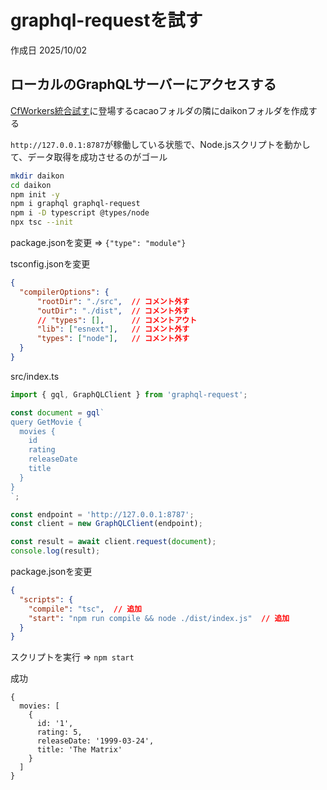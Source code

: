 # graphql-requestを試す

作成日 2025/10/02

## ローカルのGraphQLサーバーにアクセスする

[CfWorkers統合試す](../b_GraphQLサーバー/14_CfWorkers統合試す.md)に登場するcacaoフォルダの隣にdaikonフォルダを作成する

`http://127.0.0.1:8787`が稼働している状態で、Node.jsスクリプトを動かして、データ取得を成功させるのがゴール

```bash
mkdir daikon
cd daikon
npm init -y
npm i graphql graphql-request
npm i -D typescript @types/node
npx tsc --init
```

package.jsonを変更 => `{"type": "module"}`

tsconfig.jsonを変更

```json
{
  "compilerOptions": {
      "rootDir": "./src",  // コメント外す
      "outDir": "./dist",  // コメント外す
      // "types": [],      // コメントアウト
      "lib": ["esnext"],   // コメント外す
      "types": ["node"],   // コメント外す
  }
}
```

src/index.ts

```javascript
import { gql, GraphQLClient } from 'graphql-request';

const document = gql`
query GetMovie {
  movies {
    id
    rating
    releaseDate
    title
  }
}
`;

const endpoint = 'http://127.0.0.1:8787';
const client = new GraphQLClient(endpoint);

const result = await client.request(document);
console.log(result);
```

package.jsonを変更

```json
{
  "scripts": {
    "compile": "tsc",  // 追加
    "start": "npm run compile && node ./dist/index.js"  // 追加
  }
}
```

スクリプトを実行 => `npm start`

成功

```text
{
  movies: [
    {
      id: '1',
      rating: 5,
      releaseDate: '1999-03-24',
      title: 'The Matrix'
    }
  ]
}
```
